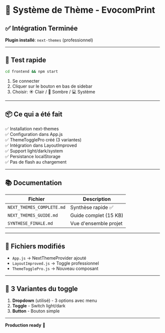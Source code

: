 # 🎨 Système de Thème - EvocomPrint

## ✅ Intégration Terminée

**Plugin installé**: `next-themes` (professionnel)

---

## 🚀 Test rapide

```bash
cd frontend && npm start
```

1. Se connecter
2. Cliquer sur le bouton en bas de sidebar
3. Choisir: ☀️ Clair / 🌙 Sombre / 💻 Système

---

## 📦 Ce qui a été fait

✅ Installation next-themes  
✅ Configuration dans App.js  
✅ ThemeTogglePro créé (3 variantes)  
✅ Intégration dans LayoutImproved  
✅ Support light/dark/system  
✅ Persistance localStorage  
✅ Pas de flash au chargement  

---

## 📚 Documentation

| Fichier | Description |
|---------|-------------|
| `NEXT_THEMES_COMPLETE.md` | Synthèse rapide ✅ |
| `NEXT_THEMES_GUIDE.md` | Guide complet (15 KB) |
| `SYNTHESE_FINALE.md` | Vue d'ensemble projet |

---

## 🎯 Fichiers modifiés

- `App.js` → NextThemeProvider ajouté
- `LayoutImproved.js` → Toggle professionnel
- `ThemeTogglePro.js` → Nouveau composant

---

## 🎨 3 Variantes du toggle

1. **Dropdown** (utilisé) - 3 options avec menu
2. **Toggle** - Switch light/dark
3. **Button** - Bouton simple

---

**Production ready** 🚀

